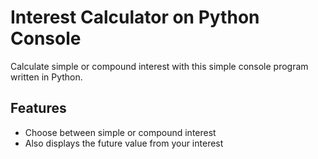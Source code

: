 # Interest Calculator on Python Console
Calculate simple or compound interest with this simple console program written in Python.

## Features
- Choose between simple or compound interest
- Also displays the future value from your interest
